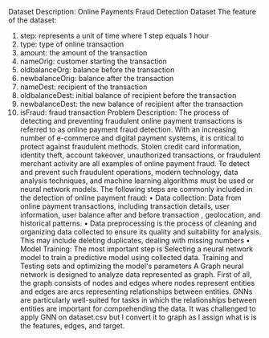 Dataset Description:
Online Payments Fraud Detection Dataset
The feature of the dataset:
1.	step: represents a unit of time where 1 step equals 1 hour
2.	type: type of online transaction
3.	amount: the amount of the transaction
4.	nameOrig: customer starting the transaction
5.	oldbalanceOrg: balance before the transaction
6.	newbalanceOrig: balance after the transaction
7.	nameDest: recipient of the transaction
8.	oldbalanceDest: initial balance of recipient before the transaction
9.	newbalanceDest: the new balance of recipient after the transaction
10.	isFraud: fraud transaction
Problem Description:
The process of detecting and preventing fraudulent online payment transactions is referred to as online payment fraud detection. With an increasing number of e-commerce and digital payment systems, it is critical to protect against fraudulent methods. Stolen credit card information, identity theft, account takeover, unauthorized transactions, or fraudulent merchant activity are all examples of online payment fraud. To detect and prevent such fraudulent operations, modern technology, data analysis techniques, and machine learning algorithms must be used or neural network models.
The following steps are commonly included in the detection of online payment fraud:
•	Data collection: Data from online payment transactions, including transaction details, user information, user balance after and before transaction , geolocation, and historical patterns.
•	Data preprocessing is the process of cleaning and organizing data collected to ensure its quality and suitability for analysis. This may include deleting duplicates, dealing with missing numbers
•	Model Training: The most important step is Selecting a neural network model to train a predictive model using collected data. Training and Testing sets and optimizing the model's parameters
A Graph neural network is designed to analyze data represented as graph. First of all, the graph consists of nodes and edges where nodes represent entities and edges are arcs representing relationships between entities. GNNs are particularly well-suited for tasks in which the relationships between entities are important for comprehending the data. 
It was challenged to apply GNN on dataset.csv but I convert it to graph as I assign what is is the features, edges, and target.
